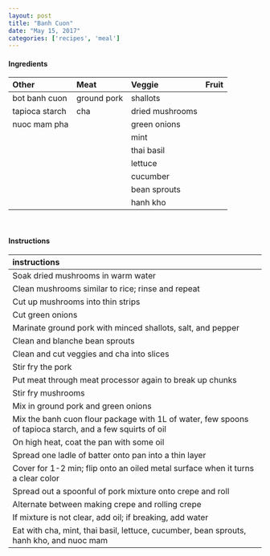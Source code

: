 ```yaml
---
layout: post
title: "Banh Cuon"
date: "May 15, 2017"
categories: ['recipes', 'meal']
---
```









#### Ingredients

<table class = "presenttab">
 <thead>
  <tr>
   <th style="text-align:left;"> Other </th>
   <th style="text-align:left;"> Meat </th>
   <th style="text-align:left;"> Veggie </th>
   <th style="text-align:left;"> Fruit </th>
  </tr>
 </thead>
<tbody>
  <tr>
   <td style="text-align:left;"> bot banh cuon </td>
   <td style="text-align:left;"> ground pork </td>
   <td style="text-align:left;"> shallots </td>
   <td style="text-align:left;">  </td>
  </tr>
  <tr>
   <td style="text-align:left;"> tapioca starch </td>
   <td style="text-align:left;"> cha </td>
   <td style="text-align:left;"> dried mushrooms </td>
   <td style="text-align:left;">  </td>
  </tr>
  <tr>
   <td style="text-align:left;"> nuoc mam pha </td>
   <td style="text-align:left;">  </td>
   <td style="text-align:left;"> green onions </td>
   <td style="text-align:left;">  </td>
  </tr>
  <tr>
   <td style="text-align:left;">  </td>
   <td style="text-align:left;">  </td>
   <td style="text-align:left;"> mint </td>
   <td style="text-align:left;">  </td>
  </tr>
  <tr>
   <td style="text-align:left;">  </td>
   <td style="text-align:left;">  </td>
   <td style="text-align:left;"> thai basil </td>
   <td style="text-align:left;">  </td>
  </tr>
  <tr>
   <td style="text-align:left;">  </td>
   <td style="text-align:left;">  </td>
   <td style="text-align:left;"> lettuce </td>
   <td style="text-align:left;">  </td>
  </tr>
  <tr>
   <td style="text-align:left;">  </td>
   <td style="text-align:left;">  </td>
   <td style="text-align:left;"> cucumber </td>
   <td style="text-align:left;">  </td>
  </tr>
  <tr>
   <td style="text-align:left;">  </td>
   <td style="text-align:left;">  </td>
   <td style="text-align:left;"> bean sprouts </td>
   <td style="text-align:left;">  </td>
  </tr>
  <tr>
   <td style="text-align:left;">  </td>
   <td style="text-align:left;">  </td>
   <td style="text-align:left;"> hanh kho </td>
   <td style="text-align:left;">  </td>
  </tr>
</tbody>
</table>

<br>

#### Instructions

<table class = "presenttabnoh">
 <thead>
  <tr>
   <th style="text-align:left;"> instructions </th>
  </tr>
 </thead>
<tbody>
  <tr>
   <td style="text-align:left;"> Soak dried mushrooms in warm water </td>
  </tr>
  <tr>
   <td style="text-align:left;"> Clean mushrooms similar to rice; rinse and repeat </td>
  </tr>
  <tr>
   <td style="text-align:left;"> Cut up mushrooms into thin strips </td>
  </tr>
  <tr>
   <td style="text-align:left;"> Cut green onions </td>
  </tr>
  <tr>
   <td style="text-align:left;"> Marinate ground pork with minced shallots, salt, and pepper </td>
  </tr>
  <tr>
   <td style="text-align:left;"> Clean and blanche bean sprouts </td>
  </tr>
  <tr>
   <td style="text-align:left;"> Clean and cut veggies and cha into slices </td>
  </tr>
  <tr>
   <td style="text-align:left;"> Stir fry the pork </td>
  </tr>
  <tr>
   <td style="text-align:left;"> Put meat through meat processor again to break up chunks </td>
  </tr>
  <tr>
   <td style="text-align:left;"> Stir fry mushrooms </td>
  </tr>
  <tr>
   <td style="text-align:left;"> Mix in ground pork and green onions </td>
  </tr>
  <tr>
   <td style="text-align:left;"> Mix the banh cuon flour package with 1L of water, few spoons of tapioca starch, and a few squirts of oil </td>
  </tr>
  <tr>
   <td style="text-align:left;"> On high heat, coat the pan with some oil </td>
  </tr>
  <tr>
   <td style="text-align:left;"> Spread one ladle of batter onto pan into a thin layer </td>
  </tr>
  <tr>
   <td style="text-align:left;"> Cover for 1-2 min; flip onto an oiled metal surface when it turns a clear color </td>
  </tr>
  <tr>
   <td style="text-align:left;"> Spread out a spoonful of pork mixture onto crepe and roll </td>
  </tr>
  <tr>
   <td style="text-align:left;"> Alternate between making crepe and rolling crepe </td>
  </tr>
  <tr>
   <td style="text-align:left;"> If mixture is not clear, add oil; if breaking, add water </td>
  </tr>
  <tr>
   <td style="text-align:left;"> Eat with cha, mint, thai basil, lettuce, cucumber, bean sprouts, hanh kho, and nuoc mam </td>
  </tr>
</tbody>
</table>

